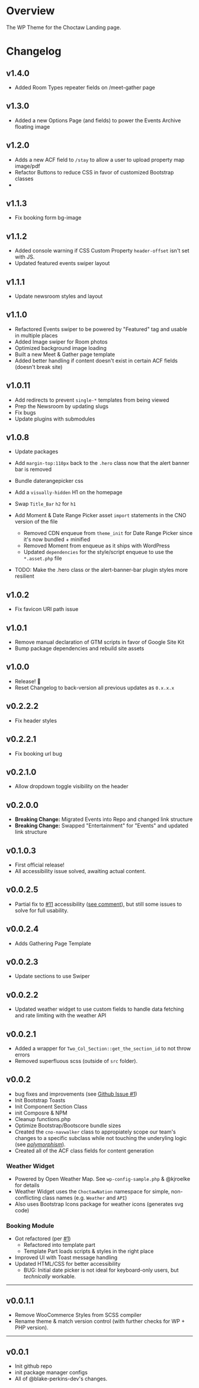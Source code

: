 # Overview

The WP Theme for the Choctaw Landing page.

# Changelog

## v1.4.0

-   Added Room Types repeater fields on /meet-gather page

## v1.3.0

-   Added a new Options Page (and fields) to power the Events Archive floating image

## v1.2.0

-   Adds a new ACF field to `/stay` to allow a user to upload property map image/pdf
-   Refactor Buttons to reduce CSS in favor of customized Bootstrap classes
-   
## v1.1.3

-   Fix booking form bg-image

## v1.1.2

-   Added console warning if CSS Custom Property `header-offset` isn't set with JS.
-   Updated featured events swiper layout

## v1.1.1

-   Update newsroom styles and layout

## v1.1.0

-   Refactored Events swiper to be powered by "Featured" tag and usable in multiple places
-   Added Image swiper for Room photos
-   Optimized background image loading
-   Built a new Meet & Gather page template
-   Added better handling if content doesn't exist in certain ACF fields (doesn't break site)

## v1.0.11

-   Add redirects to prevent `single-*` templates from being viewed
-   Prep the Newsroom by updating slugs
-   Fix bugs
-   Update plugins with submodules

## v1.0.8

-   Update packages
-   Add `margin-top:110px` back to the `.hero` class now that the alert banner bar is removed
-   Bundle daterangepicker css
-   Add a `visually-hidden` H1 on the homepage
-   Swap `Title_Bar` `h2` for `h1`
-   Add Moment & Date Range Picker asset `import` statements in the CNO version of the file

    -   Removed CDN enqueue from `theme_init` for Date Range Picker since it's now bundled + minified
    -   Removed Moment from enqueue as it ships with WordPress
    -   Updated `dependencies` for the style/script enqueue to use the `*.asset.php` file

-   TODO: Make the .hero class or the alert-banner-bar plugin styles more resilient

## v1.0.2

-   Fix favicon URI path issue

## v1.0.1

-   Remove manual declaration of GTM scripts in favor of Google Site Kit
-   Bump package dependencies and rebuild site assets

## v1.0.0

-   Release! 🎉
-   Reset Changelog to back-version all previous updates as `0.x.x.x`

## v0.2.2.2

-   Fix header styles

## v0.2.2.1

-   Fix booking url bug

## v0.2.1.0

-   Allow dropdown toggle visibility on the header

## v0.2.0.0

-   **Breaking Change:** Migrated Events into Repo and changed link structure
-   **Breaking Change:** Swapped "Entertainment" for "Events" and updated link structure

## v0.1.0.3

-   First official release!
-   All accessibility issue solved, awaiting actual content.

## v0.0.2.5

-   Partial fix to [#11](https://github.com/choctaw-nation/landing/issues/11) accessibility ([see comment](https://github.com/choctaw-nation/landing/issues/11#issuecomment-1792691926)), but still some issues to solve for full usability.

## v0.0.2.4

-   Adds Gathering Page Template

## v0.0.2.3

-   Update sections to use Swiper

## v0.0.2.2

-   Updated weather widget to use custom fields to handle data fetching and rate limiting with the weather API

## v0.0.2.1

-   Added a wrapper for `Two_Col_Section::get_the_section_id` to not throw errors
-   Removed superfluous scss (outside of `src` folder).

## v0.0.2

-   bug fixes and improvements (see [Github Issue #1](https://github.com/choctaw-nation/landing/issues/1))
-   Init Bootstrap Toasts
-   Init Component Section Class
-   init Composre & NPM
-   Cleanup functions.php
-   Optimize Bootstrap/Bootscore bundle sizes
-   Created the `cno-navwalker` class to appropiately scope our team's changes to a specific subclass while not touching the underyling logic (see _[polymorphism](https://www.javatpoint.com/polymorphism-in-php)_).
-   Created all of the ACF class fields for content generation

### Weather Widget

-   Powered by Open Weather Map. See `wp-config-sample.php` & @kjroelke for details
-   Weather Widget uses the `ChoctawNation` namespace for simple, non-conflicting class names (e.g. `Weather` and `API`)
-   Also uses Bootstrap Icons package for weather icons (generates svg code)

### Booking Module

-   Got refactored (per [#1](https://github.com/choctaw-nation/landing/issues/1))
    -   Refactored into template part
    -   Template Part loads scripts & styles in the right place
-   Improved UI with Toast message handling
-   Updated HTML/CSS for better accessibility
    -   BUG: Initial date picker is not ideal for keyboard-only users, but _technically_ workable.

---

## v0.0.1.1

-   Remove WooCommerce Styles from SCSS compiler
-   Rename theme & match version control (with further checks for WP + PHP version).

---

## v0.0.1

-   Init github repo
-   init package manager configs
-   All of @blake-perkins-dev's changes.
